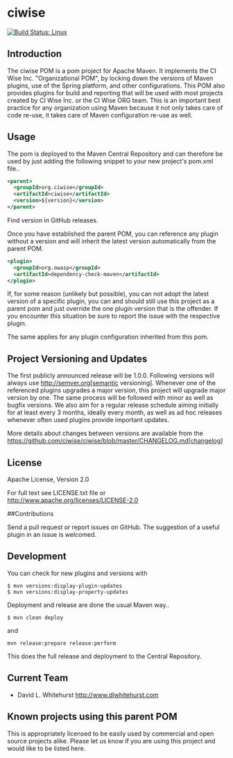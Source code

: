 # ciwise

[![Build Status: Linux](https://travis-ci.org/ciwise/ciwise.svg?branch=master)](https://travis-ci.org/ciwise/ciwise)

## Introduction

The ciwise POM is a pom project for Apache Maven. It implements the CI Wise Inc. "Organizational POM", 
by locking down the versions of Maven plugins, use of the Spring platform, and other configurations. This POM
also provides plugins for build and reporting that will be used with most projects created by CI Wise Inc.
or the CI Wise ORG team. This is an important best practice for any organization using Maven because it
not only takes care of code re-use, it takes care of Maven configuration re-use as well.

## Usage

The pom is deployed to the Maven Central Repository and can therefore be used by just adding the following
snippet to your new project's pom.xml file..

```xml
<parent>
  <groupId>org.ciwise</groupId>
  <artifactId>ciwise</artifactId>
  <version>${version}</version>
</parent>
```

Find version in GitHub releases.

Once you have established the parent POM, you can reference any plugin without a version and will 
inherit the latest version automatically from the parent POM. 

```xml
<plugin>
  <groupId>org.owasp</groupId>
  <artifactId>dependency-check-maven</artifactId>
</plugin>
```

If, for some reason (unlikely but possible), you can not adopt the latest version 
of a specific plugin, you can and should still use this project as a parent pom 
and just override the one plugin version that is the offender. If you encounter 
this situation be sure to report the issue with the respective plugin.

The same applies for any plugin configuration inherited from this pom.


## Project Versioning and Updates

The first publicly announced release will be 1.0.0. Following versions will always
use http://semver.org[semantic versioning]. Whenever one of the referenced 
plugins upgrades a major version, this project will upgrade major version by one. 
The same process will be followed with minor as well as bugfix versions. 
We also aim for a regular release schedule aiming initially for at least every 3 
months, ideally every month, as well as ad hoc releases whenever often used plugins
provide important updates. 

More details about changes between versions are available from the 
https://github.com/ciwise/ciwise/blob/master/CHANGELOG.md[changelog]

## License

Apache License, Version 2.0

For full text see LICENSE.txt file or http://www.apache.org/licenses/LICENSE-2.0
 
##Contributions

Send a pull request or report issues on GitHub. The suggestion of a useful plugin
in an issue is welcomed. 

## Development

You can check for new plugins and versions with

```
$ mvn versions:display-plugin-updates
$ mvn versions:display-property-updates
```

Deployment and release are done the usual Maven way..

```
$ mvn clean deploy
```

and 

```
mvn release:prepare release:perform
```

This does the full release and deployment to the Central Repository.


## Current Team 
- David L. Whitehurst http://www.dlwhitehurst.com

## Known projects using this parent POM

This is appropriately licensed to be easily used by commercial and open source 
projects alike. Please let us know if you are using this project and would like 
to be listed here.


